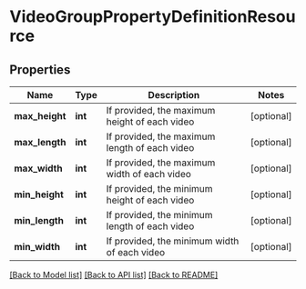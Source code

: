 # VideoGroupPropertyDefinitionResource

## Properties
Name | Type | Description | Notes
------------ | ------------- | ------------- | -------------
**max_height** | **int** | If provided, the maximum height of each video | [optional] 
**max_length** | **int** | If provided, the maximum length of each video | [optional] 
**max_width** | **int** | If provided, the maximum width of each video | [optional] 
**min_height** | **int** | If provided, the minimum height of each video | [optional] 
**min_length** | **int** | If provided, the minimum length of each video | [optional] 
**min_width** | **int** | If provided, the minimum width of each video | [optional] 

[[Back to Model list]](../README.md#documentation-for-models) [[Back to API list]](../README.md#documentation-for-api-endpoints) [[Back to README]](../README.md)


